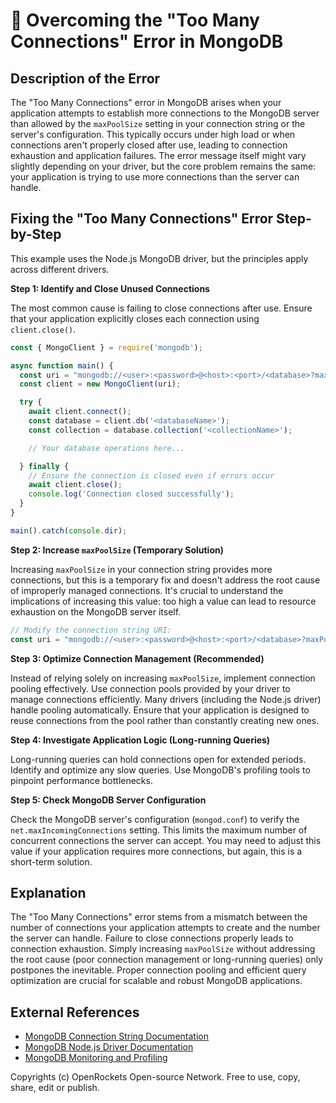 # 🐞 Overcoming the "Too Many Connections" Error in MongoDB


## Description of the Error

The "Too Many Connections" error in MongoDB arises when your application attempts to establish more connections to the MongoDB server than allowed by the `maxPoolSize` setting in your connection string or the server's configuration. This typically occurs under high load or when connections aren't properly closed after use, leading to connection exhaustion and application failures.  The error message itself might vary slightly depending on your driver, but the core problem remains the same: your application is trying to use more connections than the server can handle.


## Fixing the "Too Many Connections" Error Step-by-Step

This example uses the Node.js MongoDB driver, but the principles apply across different drivers.

**Step 1: Identify and Close Unused Connections**

The most common cause is failing to close connections after use.  Ensure that your application explicitly closes each connection using `client.close()`.


```javascript
const { MongoClient } = require('mongodb');

async function main() {
  const uri = "mongodb://<user>:<password>@<host>:<port>/<database>?maxPoolSize=50"; // Adjust maxPoolSize as needed
  const client = new MongoClient(uri);

  try {
    await client.connect();
    const database = client.db('<databaseName>');
    const collection = database.collection('<collectionName>');

    // Your database operations here...

  } finally {
    // Ensure the connection is closed even if errors occur
    await client.close();
    console.log('Connection closed successfully');
  }
}

main().catch(console.dir);
```

**Step 2: Increase `maxPoolSize` (Temporary Solution)**

Increasing `maxPoolSize` in your connection string provides more connections, but this is a temporary fix and doesn't address the root cause of improperly managed connections.  It's crucial to understand the implications of increasing this value:  too high a value can lead to resource exhaustion on the MongoDB server itself.

```javascript
// Modify the connection string URI:
const uri = "mongodb://<user>:<password>@<host>:<port>/<database>?maxPoolSize=100"; // Increased to 100
```


**Step 3: Optimize Connection Management (Recommended)**

Instead of relying solely on increasing `maxPoolSize`, implement connection pooling effectively.  Use connection pools provided by your driver to manage connections efficiently. Many drivers (including the Node.js driver) handle pooling automatically.  Ensure that your application is designed to reuse connections from the pool rather than constantly creating new ones.


**Step 4: Investigate Application Logic (Long-running Queries)**

Long-running queries can hold connections open for extended periods. Identify and optimize any slow queries.  Use MongoDB's profiling tools to pinpoint performance bottlenecks.


**Step 5: Check MongoDB Server Configuration**

Check the MongoDB server's configuration (`mongod.conf`) to verify the `net.maxIncomingConnections` setting. This limits the maximum number of concurrent connections the server can accept. You may need to adjust this value if your application requires more connections, but again, this is a short-term solution.


## Explanation

The "Too Many Connections" error stems from a mismatch between the number of connections your application attempts to create and the number the server can handle.  Failure to close connections properly leads to connection exhaustion.  Simply increasing `maxPoolSize` without addressing the root cause (poor connection management or long-running queries) only postpones the inevitable.  Proper connection pooling and efficient query optimization are crucial for scalable and robust MongoDB applications.


## External References

* [MongoDB Connection String Documentation](https://www.mongodb.com/docs/drivers/node/current/fundamentals/connection-string/)
* [MongoDB Node.js Driver Documentation](https://mongodb.github.io/node-mongodb-native/4.10/)
* [MongoDB Monitoring and Profiling](https://www.mongodb.com/docs/manual/tutorial/monitor-server-status/)


Copyrights (c) OpenRockets Open-source Network. Free to use, copy, share, edit or publish.

